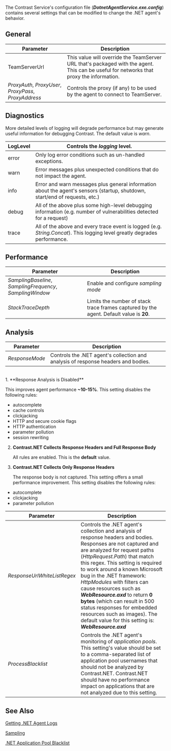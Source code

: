 <!--
title: ".NET Agent Configuration"
description: "Guide to configuring .NET agent settings"
-->

The Contrast Service's configuration file (***DotnetAgentService.exe.config***) contains several settings that can be modified to change the .NET agent's behavior.


## General

| Parameter                                             | Description                                                                                                                             |
|-------------------------------------------------------|-----------------------------------------------------------------------------------------------------------------------------------------|
| TeamServerUrl                                         | This value will override the TeamServer URL that's packaged with the agent. This can be useful for networks that proxy the information. |
| *ProxyAuth*, *ProxyUser*, *ProxyPass*, *ProxyAddress* | Controls the proxy (if any) to be used by the agent to connect to TeamServer.                                                           |


## Diagnostics
More detailed levels of logging will degrade performance but may generate useful information for debugging Contrast. The default value is *warn*. 

| LogLevel | Controls the *logging* level. |
|----------|---------------------------------------------------------------------------------------------------------------------------------------------------------------------------------|
| error    | Only log error conditions such as un-handled exceptions.                                                                                                                        |
| warn     | Error messages plus unexpected conditions that do not impact the agent.                                                                                                         |
| info     | Error and warn messages plus general information about the agent's sensors (startup, shutdown, start/end of requests, etc.)                                                     |
| debug    | All of the above plus some high-level debugging information (e.g. number of vulnerabilities detected for a request)                                                             |
| trace    | All of the above and every trace event is logged (e.g. *String.Concat*). This logging level greatly degrades performance.                                                       |

## Performance

| Parameter                                                 | Description                                                                             |
|-----------------------------------------------------------|-----------------------------------------------------------------------------------------|
| *SamplingBaseline*, *SamplingFrequency*, *SamplingWindow* | Enable and configure *sampling mode*                                                    |
| *StackTraceDepth*                                         | Limits the number of stack trace frames captured by the agent. Default value is **20**. |


## Analysis

| Parameter                                                 | Description                                                                             |
|-----------------------------------------------------------|-----------------------------------------------------------------------------------------|
| *ResponseMode*                                         | Controls the .NET agent's collection and analysis of response headers and bodies. |

<br>
1. **Response Analysis is Disabled**

   This improves agent performance **~10-15%**. This setting disables the following rules:  
  * autocomplete 
  * cache controls 
  * clickjacking  
  * HTTP and secure cookie flags 
  * HTTP authentication 
  * parameter pollution 
  * session rewriting 

2. **Contrast.NET Collects Response Headers and Full Response Body** 

   All rules are enabled. This is the **default** value.  

3. **Contrast.NET Collects Only Response Headers**

   The response body is not captured. This setting offers a small performance improvement. This setting disables the following rules: 
  * autocomplete 
  * clickjacking 
  * parameter pollution 

| Parameter                                                 | Description                                                                             |
|-----------------------------------------------------------|-----------------------------------------------------------------------------------------|
| *ResponseUrlWhiteListRegex*                                         | Controls the .NET agent's collection and analysis of response headers and bodies. Responses are not captured and are analyzed for request paths (*HttpRequest.Path*) that match this regex. This setting is required to work around a known Microsoft bug in the .NET framework: *HttpModules* with filters can cause resources such as ***WebResource.axd*** to return **0 bytes** (which can result in 500 status responses for embedded resources such as images). The default value for this setting is: ***WebResource.axd*** |
| *ProcessBlacklist*                                         | Controls the .NET agent's monitoring of *application pools*. This setting's value should be set to a comma-separated list of application pool usernames that should not be analyzed by Contrast.NET. Contrast.NET should have no performance impact on applications that are not analyzed due to this setting. |



## See Also

[Getting .NET Agent Logs](user_netfaq.html#logs)

[Sampling](user_tsfaq.html#sample)

[.NET Application Pool Blacklist](user_netconfig.html#pool)
